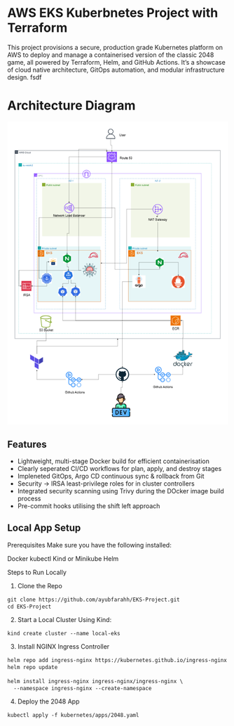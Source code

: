 # AWS EKS Kuberbnetes Project with Terraform

This project provisions a secure, production grade Kubernetes platform on AWS to deploy and manage a containerised version of the classic 2048 game, all powered by Terraform, Helm, and GitHub Actions. 
It’s a showcase of cloud native architecture, GitOps automation, and modular infrastructure design.
fsdf

# Architecture Diagram
![alt text!](/img/EKS_ARCH.png)

## Features

- Lightweight, multi-stage Docker build for efficient containerisation
- Clearly seperated CI/CD workflows for plan, apply, and destroy stages
- Impleneted GitOps, Argo CD continuous sync & rollback from Git
- Security → IRSA least-privilege roles for in cluster controllers
- Integrated security scanning using Trivy during the DOcker image build process
- Pre-commit hooks utilising the shift left approach

## Local App Setup
Prerequisites
Make sure you have the following installed:

Docker
kubectl
Kind or Minikube
Helm


Steps to Run Locally
1. Clone the Repo
```
git clone https://github.com/ayubfarahh/EKS-Project.git
cd EKS-Project
```

2. Start a Local Cluster
Using Kind:
```
kind create cluster --name local-eks
```

3. Install NGINX Ingress Controller
```
helm repo add ingress-nginx https://kubernetes.github.io/ingress-nginx
helm repo update

helm install ingress-nginx ingress-nginx/ingress-nginx \
  --namespace ingress-nginx --create-namespace
```

4. Deploy the 2048 App
```
kubectl apply -f kubernetes/apps/2048.yaml
```